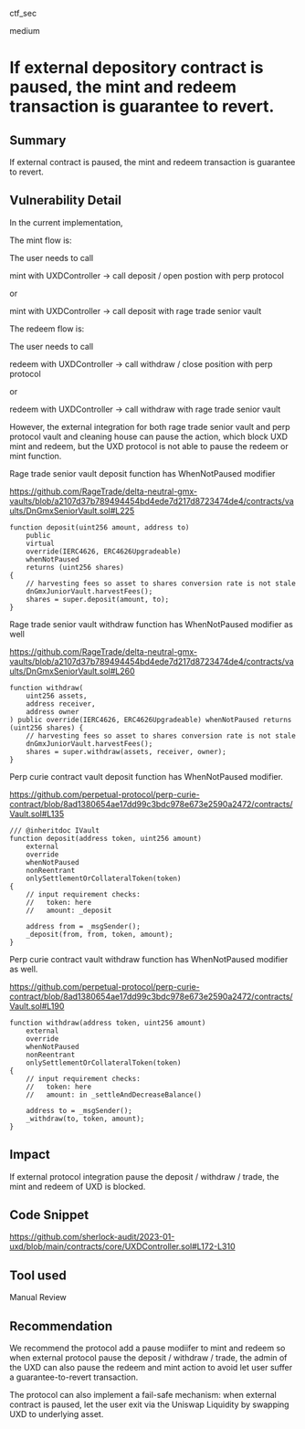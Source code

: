 ctf_sec

medium

# If external depository contract is paused, the mint and redeem transaction is guarantee to revert.

## Summary

If external contract is paused, the mint and redeem transaction is guarantee to revert. 

## Vulnerability Detail

In the current implementation,

The mint flow is:

The user needs to call

mint with UXDController -> call deposit / open postion with perp protocol 

or 

mint with UXDController -> call deposit with rage trade senior vault

The redeem flow is:

The user needs to call

redeem with UXDController -> call withdraw / close position with perp protocol

or

redeem with UXDController -> call withdraw with rage trade senior vault

However, the external integration for both rage trade senior vault and perp protocol vault and cleaning house can pause the action, which block UXD mint and redeem, but the UXD protocol is not able to pause the redeem or mint function.

Rage trade senior vault deposit function has WhenNotPaused modifier

https://github.com/RageTrade/delta-neutral-gmx-vaults/blob/a2107d37b789494454bd4ede7d217d8723474de4/contracts/vaults/DnGmxSeniorVault.sol#L225

```solidity
function deposit(uint256 amount, address to)
	public
	virtual
	override(IERC4626, ERC4626Upgradeable)
	whenNotPaused
	returns (uint256 shares)
{
	// harvesting fees so asset to shares conversion rate is not stale
	dnGmxJuniorVault.harvestFees();
	shares = super.deposit(amount, to);
}
```

Rage trade senior vault withdraw function has WhenNotPaused modifier as well

https://github.com/RageTrade/delta-neutral-gmx-vaults/blob/a2107d37b789494454bd4ede7d217d8723474de4/contracts/vaults/DnGmxSeniorVault.sol#L260

```solidity
function withdraw(
	uint256 assets,
	address receiver,
	address owner
) public override(IERC4626, ERC4626Upgradeable) whenNotPaused returns (uint256 shares) {
	// harvesting fees so asset to shares conversion rate is not stale
	dnGmxJuniorVault.harvestFees();
	shares = super.withdraw(assets, receiver, owner);
}
```

Perp curie contract vault deposit function has WhenNotPaused modifier.

https://github.com/perpetual-protocol/perp-curie-contract/blob/8ad1380654ae17dd99c3bdc978e673e2590a2472/contracts/Vault.sol#L135

```solidity
/// @inheritdoc IVault
function deposit(address token, uint256 amount)
	external
	override
	whenNotPaused
	nonReentrant
	onlySettlementOrCollateralToken(token)
{
	// input requirement checks:
	//   token: here
	//   amount: _deposit

	address from = _msgSender();
	_deposit(from, from, token, amount);
}
```

Perp curie contract vault withdraw function has WhenNotPaused modifier as well.

https://github.com/perpetual-protocol/perp-curie-contract/blob/8ad1380654ae17dd99c3bdc978e673e2590a2472/contracts/Vault.sol#L190

```solidity
function withdraw(address token, uint256 amount)
	external
	override
	whenNotPaused
	nonReentrant
	onlySettlementOrCollateralToken(token)
{
	// input requirement checks:
	//   token: here
	//   amount: in _settleAndDecreaseBalance()

	address to = _msgSender();
	_withdraw(to, token, amount);
}
```

## Impact

If external protocol integration pause the deposit / withdraw / trade, the mint and redeem of UXD is blocked.

## Code Snippet

https://github.com/sherlock-audit/2023-01-uxd/blob/main/contracts/core/UXDController.sol#L172-L310

## Tool used

Manual Review

## Recommendation

We recommend the protocol add a pause modiifer to mint and redeem so when external protocol pause the deposit / withdraw / trade, the admin of the UXD can also pause the redeem and mint action to avoid let user suffer a guarantee-to-revert transaction.

The protocol can also implement a fail-safe mechanism: when external contract is paused, let the user exit via the Uniswap Liquidity by swapping UXD to underlying asset.
